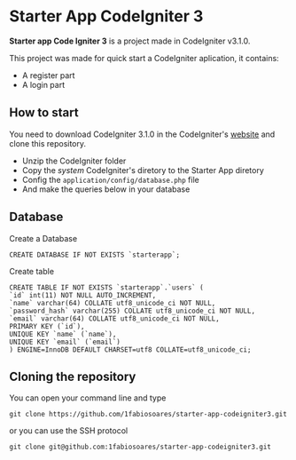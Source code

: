 # Starter App CodeIgniter 3

**Starter app Code Igniter 3** is a project made in CodeIgniter v3.1.0.

This project was made for quick start a CodeIgniter aplication, it contains:
 * A register part
 * A login part
 
## How to start

You need to download CodeIgniter 3.1.0 in the CodeIgniter's [website](http://codeigniter.com) and clone this repository.

 * Unzip the CodeIgniter folder
 * Copy the *system* CodeIgniter's diretory to the Starter App diretory
 * Config the `application/config/database.php` file
 * And make the queries below in your database

## Database

Create a Database

    CREATE DATABASE IF NOT EXISTS `starterapp`;

Create table

    CREATE TABLE IF NOT EXISTS `starterapp`.`users` (
    `id` int(11) NOT NULL AUTO_INCREMENT,
    `name` varchar(64) COLLATE utf8_unicode_ci NOT NULL,
    `password_hash` varchar(255) COLLATE utf8_unicode_ci NOT NULL,
    `email` varchar(64) COLLATE utf8_unicode_ci NOT NULL,
    PRIMARY KEY (`id`),
    UNIQUE KEY `name` (`name`),
    UNIQUE KEY `email` (`email`)
    ) ENGINE=InnoDB DEFAULT CHARSET=utf8 COLLATE=utf8_unicode_ci;

## Cloning the repository

You can open your command line and type
   
   
    git clone https://github.com/1fabiosoares/starter-app-codeigniter3.git
    
or you can use the SSH protocol

    git clone git@github.com:1fabiosoares/starter-app-codeigniter3.git
    
